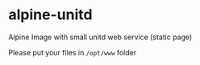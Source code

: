 # alpine-unitd
Alpine Image with small unitd web service (static page)

Please put your files in `/opt/www` folder


